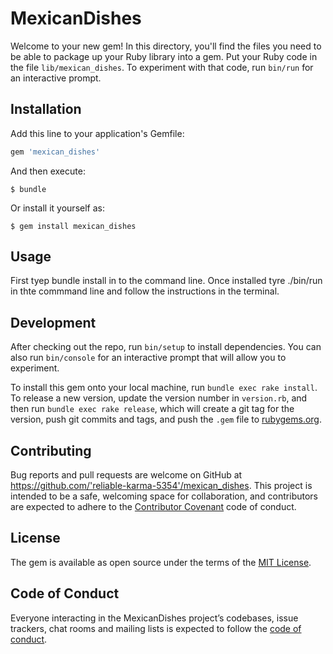 # MexicanDishes

Welcome to your new gem! In this directory, you'll find the files you need to be able to package up your Ruby library into a gem. Put your Ruby code in the file `lib/mexican_dishes`. To experiment with that code, run `bin/run` for an interactive prompt.


## Installation

Add this line to your application's Gemfile:

```ruby
gem 'mexican_dishes'
```

And then execute:

    $ bundle

Or install it yourself as:

    $ gem install mexican_dishes

## Usage
 First tyep bundle install in to the command line. Once installed  tyre ./bin/run in thte commmand line and follow the instructions in the terminal.

## Development

After checking out the repo, run `bin/setup` to install dependencies. You can also run `bin/console` for an interactive prompt that will allow you to experiment.

To install this gem onto your local machine, run `bundle exec rake install`. To release a new version, update the version number in `version.rb`, and then run `bundle exec rake release`, which will create a git tag for the version, push git commits and tags, and push the `.gem` file to [rubygems.org](https://rubygems.org).

## Contributing

Bug reports and pull requests are welcome on GitHub at https://github.com/'reliable-karma-5354'/mexican_dishes. This project is intended to be a safe, welcoming space for collaboration, and contributors are expected to adhere to the [Contributor Covenant](http://contributor-covenant.org) code of conduct.

## License

The gem is available as open source under the terms of the [MIT License](https://opensource.org/licenses/MIT).

## Code of Conduct

Everyone interacting in the MexicanDishes project’s codebases, issue trackers, chat rooms and mailing lists is expected to follow the [code of conduct](https://github.com/'reliable-karma-5354'/mexican_dishes/blob/master/CODE_OF_CONDUCT.md).
